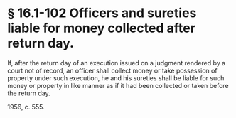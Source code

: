 # § 16.1-102 Officers and sureties liable for money collected after return day.

<p>If, after the return day of an execution issued on a judgment rendered by a court not of record, an officer shall collect money or take possession of property under such execution, he and his sureties shall be liable for such money or property in like manner as if it had been collected or taken before the return day.</p><p>1956, c. 555.</p>